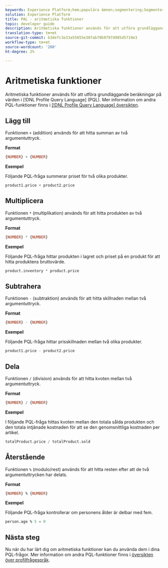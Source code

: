 ```yaml
---
keywords: Experience Platform;hem;populära ämnen;segmentering;Segmentering;Segmenteringstjänst;pql;PQL;Profile Query Language;aritmetiska funktioner;aritmetisk;
solution: Experience Platform
title: PAL - aritmetiska funktioner
topic: developer guide
description: Aritmetiska funktioner används för att utföra grundläggande beräkningar på värden i PQL (Profile Query Language).
translation-type: tm+mt
source-git-commit: b3defc3e33a55855e307ab70b9797d985d5719e3
workflow-type: tm+mt
source-wordcount: '260'
ht-degree: 2%

---
```



# Aritmetiska funktioner

Aritmetiska funktioner används för att utföra grundläggande beräkningar på värden i [!DNL Profile Query Language] (PQL). Mer information om andra PQL-funktioner finns i [[!DNL Profile Query Language] översikten](./overview.md).

## Lägg till

Funktionen `+` (addition) används för att hitta summan av två argumentuttryck.

**Format**

```sql
{NUMBER} + {NUMBER}
```

**Exempel**

Följande PQL-fråga summerar priset för två olika produkter.

```sql
product1.price + product2.price
```

## Multiplicera

Funktionen `*` (multiplikation) används för att hitta produkten av två argumentuttryck.

**Format**

```sql
{NUMBER} * {NUMBER}
```

**Exempel**

Följande PQL-fråga hittar produkten i lagret och priset på en produkt för att hitta produktens bruttovärde.

```sql
product.inventory * product.price
```

## Subtrahera

Funktionen `-` (subtraktion) används för att hitta skillnaden mellan två argumentuttryck.

**Format**

```sql
{NUMBER} - {NUMBER}
```

**Exempel**

Följande PQL-fråga hittar prisskillnaden mellan två olika produkter.

```sql
product1.price - product2.price
```

## Dela

Funktionen `/` (division) används för att hitta kvoten mellan två argumentuttryck.

**Format**

```sql
{NUMBER} / {NUMBER}
```

**Exempel**

I följande PQL-fråga hittas kvoten mellan den totala sålda produkten och den totala intjänade kostnaden för att se den genomsnittliga kostnaden per artikel.

```sql
totalProduct.price / totalProduct.sold
```

## Återstående

Funktionen `%` (modulo/rest) används för att hitta resten efter att de två argumentuttrycken har delats.

**Format**

```sql
{NUMBER} % {NUMBER}
```

**Exempel**

Följande PQL-fråga kontrollerar om personens ålder är delbar med fem.

```sql
person.age % 5 = 0
```

## Nästa steg

Nu när du har lärt dig om aritmetiska funktioner kan du använda dem i dina PQL-frågor. Mer information om andra PQL-funktioner finns i [översikten över profilfrågespråk](./overview.md).
